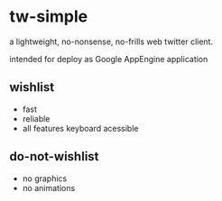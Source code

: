 tw-simple
=========

a lightweight, no-nonsense, no-frills web twitter client.

intended for deploy as Google AppEngine application

wishlist
--------

* fast
* reliable
* all features keyboard acessible

do-not-wishlist
----------

* no graphics
* no animations
